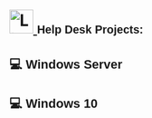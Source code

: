 <h1>
  <a href="https://www.linkedin.com/in/rashadhagen/">
    <img src="https://i.imgur.com/bYUDnOO.png" alt="LinkedIn" width="42px" />
  </a> 
  <span style="font-family: Arial, sans-serif; font-size: 20px; font-weight: bold;">Help Desk Projects:</span> 
  <br/>
</h1>


<h2 style="font-family: Arial, sans-serif; font-size: 22px; font-weight: bold;">💻 Windows Server</h2>
<ul>
  </li>
</ul>


<h2 style="font-family: Arial, sans-serif; font-size: 22px; font-weight: bold;">💻 Windows 10</h2>
<ul>
  </li>
</ul>

